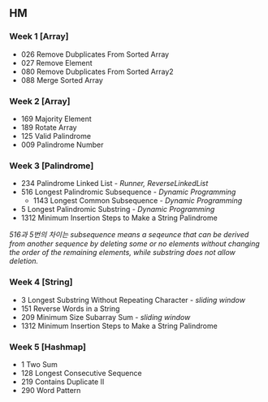 ## HM

### Week 1 [Array]

- 026 Remove Dubplicates From Sorted Array
- 027 Remove Element
- 080 Remove Dubplicates From Sorted Array2
- 088 Merge Sorted Array

### Week 2 [Array]

* 169 Majority Element
* 189 Rotate Array
* 125 Valid Palindrome
* 009 Palindrome Number

### Week 3 [Palindrome]

- 234 Palindrome Linked List - *Runner, ReverseLinkedList*
- 516 Longest Palindromic Subsequence - *Dynamic Programming*
  - 1143 Longest Common Subsequence - *Dynamic Programming*
- 5 Longest Palindromic Substring - *Dynamic Programming*
- 1312 Minimum Insertion Steps to Make a String Palindrome

*516과 5번의 차이는 subsequence means a seqeunce that can be derived from another sequence by deleting some or no elements without changing the order of the remaining elements, while substring does not allow deletion.*

### Week 4 [String]

* 3 Longest Substring Without Repeating Character - *sliding window*
* 151 Reverse Words in a String
* 209 Minimum Size Subarray Sum - *sliding window*
* 1312 Minimum Insertion Steps to Make a String Palindrome

### Week 5 [Hashmap]

- 1 Two Sum
- 128 Longest Consecutive Sequence
- 219 Contains Duplicate II
- 290 Word Pattern
